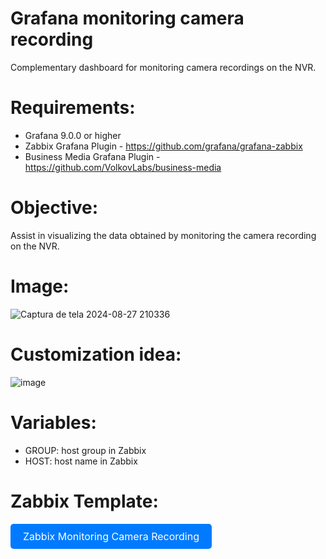 # Grafana monitoring camera recording
Complementary dashboard for monitoring camera recordings on the NVR.

# Requirements:
  - Grafana 9.0.0 or higher
  - Zabbix Grafana Plugin - https://github.com/grafana/grafana-zabbix
  - Business Media Grafana Plugin - https://github.com/VolkovLabs/business-media

# Objective:
Assist in visualizing the data obtained by monitoring the camera recording on the NVR.

# Image:
![Captura de tela 2024-08-27 210336](https://github.com/user-attachments/assets/8a6331eb-90d9-45fe-b55c-730757e32a8b)

# Customization idea:
![image](https://github.com/user-attachments/assets/7a010966-0e58-4c94-bfda-d3571cdfd3c7)


# Variables:
  - GROUP: host group in Zabbix
  - HOST: host name in Zabbix

# Zabbix Template:
<a href="https://github.com/vsmjoao14/zabbix-monitoring-camera-recording" style="display: inline-block; padding: 10px 20px; font-size: 16px; color: white; background-color: #007bff; text-align: center; text-decoration: none; border-radius: 5px;">Zabbix Monitoring Camera Recording</a>

